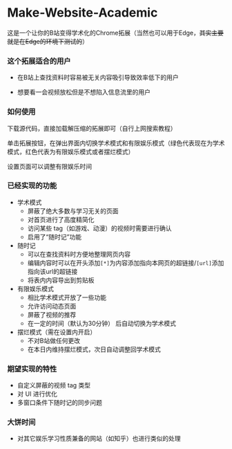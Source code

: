 # Make-Website-Academic

这是一个让你的B站变得学术化的Chrome拓展（当然也可以用于Edge，~~其实主要就是在Edge的环境下测试的~~）

### 这个拓展适合的用户

- 在B站上查找资料时容易被无关内容吸引导致效率低下的用户

- 想要看一会视频放松但是不想陷入信息流里的用户

### 如何使用

下载源代码，直接加载解压缩的拓展即可（自行上网搜索教程）

单击拓展按钮，在弹出界面内切换学术模式和有限娱乐模式（绿色代表现在为学术模式，红色代表为有限娱乐模式或者摆烂模式）

设置页面可以调整有限娱乐时间

### 已经实现的功能

- 学术模式
  - 屏蔽了绝大多数与学习无关的页面
  - 对首页进行了高度精简化
  - 访问某些 tag（如游戏、动漫）的视频时需要进行确认
  - 启用了“随时记”功能
- 随时记
  - 可以在查找资料时方便地整理网页内容
  - 编辑内容时可以在开头添加`[*]`为内容添加指向本网页的超链接/`[url]`添加指向该url的超链接
  - 将表内内容导出到剪贴板
- 有限娱乐模式
  - 相比学术模式开放了一些功能
  - 允许访问动态页面
  - 屏蔽了视频的推荐
  - 在一定的时间（默认为30分钟） 后自动切换为学术模式
- 摆烂模式（需在设置内开启）
  - 不对B站做任何更改
  - 在本日内维持摆烂模式，次日自动调整回学术模式

### 期望实现的特性
- 自定义屏蔽的视频 tag 类型
- 对 UI 进行优化
- 多窗口条件下随时记的同步问题

### 大饼时间
- 对其它娱乐学习性质兼备的网站（如知乎）也进行类似的处理

